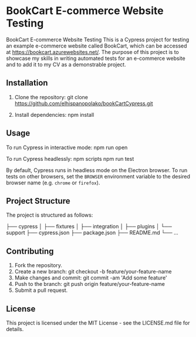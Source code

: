 # BookCart E-commerce Website Testing

BookCart E-commerce Website Testing
This is a Cypress project for testing an example e-commerce website called BookCart, which can be accessed at https://bookcart.azurewebsites.net/. The purpose of this project is to showcase my skills in writing automated tests for an e-commerce website and to add it to my CV as a demonstrable project.

## Installation

1. Clone the repository:
    git clone https://github.com/elhispanopolako/bookCartCypress.git

2. Install dependencies:
   npm install


## Usage

To run Cypress in interactive mode:
npm run open


To run Cypress headlessly:
npm scripts 
npm run test

By default, Cypress runs in headless mode on the Electron browser. To run tests on other browsers, set the `BROWSER` environment variable to the desired browser name (e.g. `chrome` or `firefox`).

## Project Structure

The project is structured as follows:

├── cypress
│ ├── fixtures
│ ├── integration
│ ├── plugins
│ └── support
├── cypress.json
├── package.json
├── README.md
└── ...

## Contributing

1. Fork the repository.
2. Create a new branch: git checkout -b feature/your-feature-name
3. Make changes and commit: git commit -am 'Add some feature'
4. Push to the branch: git push origin feature/your-feature-name
5. Submit a pull request.

## License
This project is licensed under the MIT License - see the LICENSE.md file for details.


